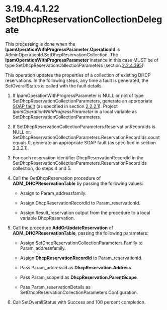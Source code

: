 <html dir="LTR" xmlns:mshelp="http://msdn.microsoft.com/mshelp" xmlns:ddue="http://ddue.schemas.microsoft.com/authoring/2003/5" xmlns:xlink="http://www.w3.org/1999/xlink" xmlns:tool="http://www.microsoft.com/tooltip">
 <body>
 <div id="header">
 <h1 class="heading">3.19.4.4.1.22 SetDhcpReservationCollectionDelegate</h1>
 </div>
 <div id="mainSection">
 <div id="mainBody">
 <div id="allHistory" class="saveHistory"></div>
 <div id="sectionSection0" class="section" name="collapseableSection">
 

<p>This processing is done when the <b>IpamOperationWithProgressParameter</b>.<b>OperationId</b>
is AdminOperationId.SetDhcpReservationCollection. The <b>IpamOperationWithProgressParameter</b>
instance in this case MUST be of type SetDhcpReservationCollectionParameters
(section <a href="c68212c0-c587-42cb-8f97-0898276609c5.md">2.2.4.395</a>). </p>

<p>This operation updates the properties of a collection of
existing DHCP reservations. In the following steps, any time a fault is
generated, the SetOverallStatus is called with the fault details.</p>

<ol><li><p><span> </span>If
IpamOperationWithProgressParameter is NULL or not of type
SetDhcpReservationCollectionParameters, generate an appropriate <a href="21b4a631-8f28-420f-822f-c5f879d5046e.md#gt_ec8728a8-1a75-426f-8767-aa1932c7c19f">SOAP fault</a> (as specified in
section <a href="a90ad88d-2468-4ac1-bbb9-8f921d15bbc8.md">2.2.2.1</a>).
Project <i>IpamOperationWithProgressParameter</i> in a local variable as
SetDhcpReservationCollectionParameters.</p>

</li><li><p><span> </span>If SetDhcpReservationCollectionParameters.ReservationRecordIds
is NULL or. SetDhcpReservationCollectionParameters.ReservationRecordIds.count
equals 0, generate an appropriate SOAP fault (as specified in section 2.2.2.1).</p>

</li><li><p><span> </span>For each
reservation identifier DhcpReservationRecordId in the
SetDhcpReservationCollectionParameters.ReservationRecordIds collection, do
steps 4 and 5.</p>

</li><li><p><span> </span>Call the
GetDhcpReservation procedure of <b>ADM_DHCPReservationTable</b> by passing the
following values:</p>

<ul><li><p><span><span> </span></span>Assign
to Param_addressfamily.</p>

</li><li><p><span><span> </span></span>Assign
DhcpReservationRecordId to Param_reservationId.</p>

</li><li><p><span><span> </span></span>Assign
Result_reservation output from the procedure to a local variable
DhcpReservation.</p>

</li></ul></li><li><p><span> </span>Call the
procedure <b>AddOrUpdateReservation</b> of <b>ADM_DHCPReservationTable</b>,
passing the following parameters:</p>

<ul><li><p><span><span> </span></span>Assign
SetDhcpReservationCollectionParameters.Family to Param_addressfamily.</p>

</li><li><p><span><span> </span></span>Assign
<b>DhcpReservationRecordId</b> to Param_reservationId.</p>

</li><li><p><span><span> </span></span>Pass
Param_addressId as <b>DhcpReservation.Address</b>.</p>

</li><li><p><span><span> </span></span>Pass
Param_scopeId as <b>DhcpReservation.ParentScope</b>.</p>

</li><li><p><span><span> </span></span>Pass
Param_reservationDetails as SetDhcpReservationCollectionParameters.Configuration.</p>

</li></ul></li><li><p><span> </span>Call
SetOverallStatus with Success and 100 percent completion.</p>

</li></ol>
 </div>
 </div>
 </div>
 </body>
</html>